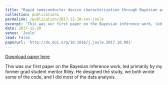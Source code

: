 ```yaml
---
title: "Rapid semiconductor device characterization through Bayesian parameter estimation"
collection: publications
permalink: /publication/2017-12-20-sns-joule
excerpt: 'This was our first paper on the Bayesian inference work, led primarily by my former grad student mentor Riley. He designed the study, we both wrote some of the code, and I did most of the data analysis.'
date: 2017-12-20
venue: 'Joule'
lead: False
paperurl: 'http://dx.doi.org/10.1016/j.joule.2017.10.001'
---
```


<a href='http://dx.doi.org/10.1016/j.joule.2017.10.001'>Download paper here</a>

This was our first paper on the Bayesian inference work, led primarily by my former grad student mentor Riley. He designed the study, we both wrote some of the code, and I did most of the data analysis.
